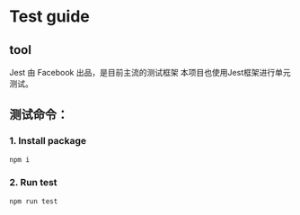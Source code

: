 # Test guide

## tool 
Jest 由 Facebook 出品，是目前主流的测试框架
本项目也使用Jest框架进行单元测试。

## 测试命令：

### 1. Install package
```javascript
npm i
```
### 2. Run test

```javascript
npm run test
```